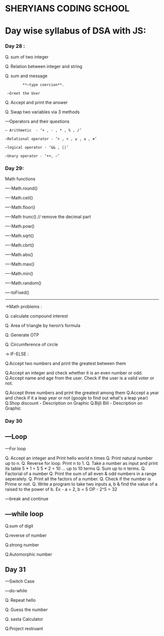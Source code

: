 # SHERYIANS CODING SCHOOL

# Day wise syllabus of DSA with JS:

### Day 28 :

 Q. sum of two integer

 Q. Relation between integer and string 

 Q. sum and message 

            **—type coercion**.

     —Greet the User

Q. Accept and print the answer

Q. Swap two variables via 3 methods

—Operators and their questions

    — Arithmetic  - ‘+ , - , * , % , /’ 

    —Relational operator - ‘> , < , ≥ , ≤ , ≠’

    —logical operator - ‘&& , ||’ 

    —Unary operator - ‘++, —’

### Day 29:

Math functions

  —-Math.round()

  —-Math.ceil()

  —-Math.floor()

  —-Math trunc() // remove the decimal part

  —-Math.pow()

  —-Math.sqrt()

  —-Math.cbrt()

  —-Math.abs()

  —-Math.max()

  —-Math.min()

  —-Math.random() 

  —-toFixed()

---

->Math problems :

Q. calculate compound interest

Q. Area of triangle by heron’s formula

Q. Generate OTP

Q. Circumference of circle

→ IF-ELSE :

Q.Accept two numbers and print the greatest between them

Q.Accept an integer and check whether it is an even number or odd.
Q.Accept name and age from the user. Check if the user is a valid voter or not.

Q.Accept three numbers and print the greatest among them
Q.Accept a year and check if it a leap year or not (google to find out what's a leap year)
Q.Shop discount - Description on Graphic
Q.Bijli Bill - Description on Graphic

### Day 30

## —Loop

—For loop

Q. Accept an integer and Print hello world n times
Q. Print natural number up to n.
Q. Reverse for loop. Print n to 1.
Q. Take a number as input and print its table
     5 * 1 = 5
     5 * 2 = 10 ... up to 10 terms
Q. Sum up to n terms.
Q. Factorial of a number
Q. Print the sum of all even & odd numbers in a range seperately.
Q. Print all the factors of a number.
Q. Check if the number is Prime or not.
Q. Write a program to take two inputs a, b & find the value of a  raised to the power of b.
     Ex - a = 2, b = 5 
     OP - 2^5 = 32

—break and continue

## —while loop

Q.sum of digit

Q.reverse of number

Q.strong number

Q.Automorphic number

## Day 31

—Switch Case

—do-while

Q. Repeat hello

Q. Guess the number

Q. sasta Calculator

Q.Project restruant